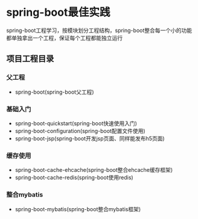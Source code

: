 # spring-boot最佳实践

spring-boot工程学习，按模块划分工程结构，spring-boot整合每一个小的功能都单独拿出一个工程，保证每个工程都能独立运行

## 项目工程目录
### 父工程
* spring-boot(spring-boot父工程)

### 基础入门
* spring-boot-quickstart(spring-boot快速使用入门)
* spring-boot-configuration(spring-boot配置文件使用)
* spring-boot-jsp(spring-boot开发jsp页面、同样能发布h5页面)

### 缓存使用
* spring-boot-cache-ehcache(spring-boot整合ehcache缓存框架)
* spring-boot-cache-redis(spring-boot使用redis)

### 整合mybatis
* spring-boot-mybatis(spring-boot整合mybatis框架)
